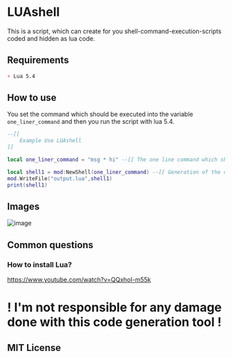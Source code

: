 # LUAshell
This is a script, which can create for you shell-command-execution-scripts coded and hidden as lua code.

## Requirements
```md
+ Lua 5.4
```

## How to use
You set the command which should be executed into the variable `one_liner_command` and then you run the script with lua 5.4.
```lua
--[[
    Example Use LUAshell
]]

local one_liner_command = "msg * hi" --[[ The one line command which should be executed ]]

local shell1 = mod:NewShell(one_liner_command) --[[ Generation of the code in lua ]]
mod.WriteFile("output.lua",shell1)
print(shell1)
```

## Images
![image](https://user-images.githubusercontent.com/72315013/204155178-33f102c4-783d-4442-99a9-14b77806bee3.png)

## Common questions
### How to install Lua?
https://www.youtube.com/watch?v=QQxhoI-m55k 

# ! I'm not responsible for any damage done with this code generation tool !
## MIT License

